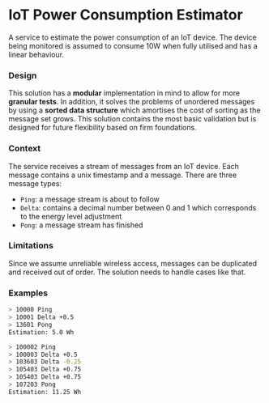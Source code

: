 # IoT Power Consumption Estimator

A service to estimate the power consumption of an IoT device. The device being monitored is assumed to consume 10W when fully utilised and has a linear behaviour.  

### Design
This solution has a **modular** implementation in mind to allow for more **granular tests**. In addition, it solves the problems of unordered messages by using a **sorted data structure** which amortises the cost of sorting as the message set grows. This solution contains the most basic validation but is designed for future flexibility based on firm foundations.

### Context

The service receives a stream of messages from an IoT device. Each message contains a unix timestamp and a message. There are three message types:
- `Ping`: a message stream is about to follow
- `Delta`: contains a decimal number between 0 and 1 which corresponds to the energy level adjustment
- `Pong`: a message stream has finished

### Limitations

Since we assume unreliable wireless access, messages can be duplicated and received out of order. The solution needs to handle cases like that.

### Examples

```bash
> 10000 Ping
> 10001 Delta +0.5
> 13601 Pong
Estimation: 5.0 Wh
```

```bash
> 100002 Ping
> 100003 Delta +0.5
> 103603 Delta -0.25
> 105403 Delta +0.75
> 105403 Delta +0.75
> 107203 Pong
Estimation: 11.25 Wh
```
